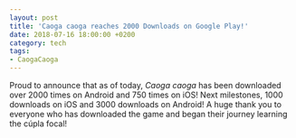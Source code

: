 ```yaml
---
layout: post
title: 'Caoga caoga reaches 2000 Downloads on Google Play!'
date: 2018-07-16 18:00:00 +0200
category: tech
tags:
- CaogaCaoga
---
```


Proud to announce that as of today, *Caoga caoga* has been downloaded over 2000 times on Android and 750 times on iOS! Next milestones, 1000 downloads on iOS and 3000 downloads on Android! A huge thank you to everyone who has downloaded the game and began their journey learning the cúpla focal!
